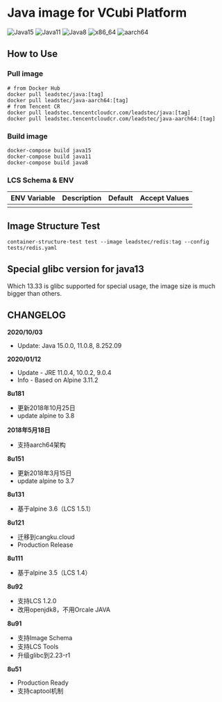 # Java image for VCubi Platform

![Java15](https://img.shields.io/badge/Java-15.0.0,_latest-blue)
![Java11](https://img.shields.io/badge/Java-11.0.8-blue)
![Java8](https://img.shields.io/badge/Java-8.252.09-blue)
![x86_64](https://img.shields.io/badge/x86_64-supported-brightgreen)
![aarch64](https://img.shields.io/badge/aarch64-supported-brightgreen)

## How to Use

### Pull image
    # from Docker Hub
    docker pull leadstec/java:[tag]
    docker pull leadstec/java-aarch64:[tag]
    # from Tencent CR
    docker pull leadstec.tencentcloudcr.com/leadstec/java:[tag]
    docker pull leadstec.tencentcloudcr.com/leadstec/java-aarch64:[tag]

### Build image
    docker-compose build java15
    docker-compose build java11
    docker-compose build java8

### LCS Schema & ENV

| ENV Variable              | Description               | Default | Accept Values |
|---------------------------|---------------------------|---------|---------------|
|  |                       |    |               |

## Image Structure Test
    container-structure-test test --image leadstec/redis:tag --config tests/redis.yaml

## Special glibc version for java13

Which 13.33 is glibc supported for special usage, the image size is much bigger than others.

## CHANGELOG

**2020/10/03**
* Update: Java 15.0.0, 11.0.8, 8.252.09

**2020/01/12**
* Update - JRE 11.0.4, 10.0.2, 9.0.4
* Info - Based on Alpine 3.11.2

**8u181**
* 更新2018年10月25日
* update alpine to 3.8

**2018年5月18日**
* 支持aarch64架构

**8u151**
* 更新2018年3月15日
* update alpine to 3.7

**8u131**
* 基于alpine 3.6（LCS 1.5.1）

**8u121**

* 迁移到cangku.cloud
* Production Release

**8u111**

* 基于alpine 3.5（LCS 1.4）

**8u92**

* 支持LCS 1.2.0
* 改用openjdk8，不用Orcale JAVA

**8u91**

* 支持Image Schema
* 支持LCS Tools
* 升级glibc到2.23-r1

**8u51**

* Production Ready
* 支持captool机制
